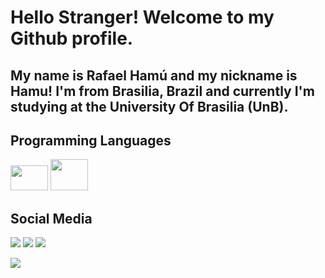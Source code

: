 # Hello Stranger! Welcome to my Github profile.
## My name is Rafael Hamú and my nickname is Hamu! I'm from Brasilia, Brazil and currently I'm studying at the University Of Brasilia (UnB).

## Programming Languages



<img src="https://cdn.jsdelivr.net/gh/devicons/devicon/icons/python/python-original.svg" width="60" height="40" />  <img src="https://cdn.jsdelivr.net/gh/devicons/devicon/icons/cplusplus/cplusplus-original.svg" width="60" height="50"/>
          

## Social Media

<div>
<a href="https://instagram.com/rafaelhamu" target="_blank"><img loading="lazy" src="https://img.shields.io/badge/-Instagram-%23E4405F?style=for-the-badge&logo=instagram&logoColor=white" target="_blank"></a>
<a href = "rafahamu@gmail.com"><img loading="lazy" src="https://img.shields.io/badge/Gmail-D14836?style=for-the-badge&logo=gmail&logoColor=white" target="_blank"></a>
<a href="[https://www.linkedin.com/in/RafaelHamu](https://www.linkedin.com/in/rafael-ham%C3%BA-b344641b9/)" target="_blank"><img loading="lazy" src="https://img.shields.io/badge/-LinkedIn-%230077B5?style=for-the-badge&logo=linkedin&logoColor=white" target="_blank"></a>   
</div>



![](https://github.com/HamuRafael/gifs/blob/main/cat.gif)


